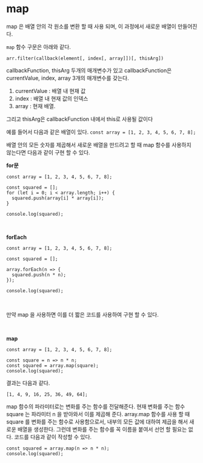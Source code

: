 # map

map 은 배열 안의 각 원소를 변환 할 때 사용 되며, 이 과정에서 새로운 배열이 만들어진다.

`map` 함수 구문은 아래와 같다.

`arr.filter(callback(element[, index[, array]])[, thisArg])`

callbackFunction, thisArg 두개의 매개변수가 있고
callbackFunction은 currentValue, index, array 3개의 매개변수를 갖는다.

1. currentValue : 배열 내 현재 값
2. index : 배열 내 현재 값의 인덱스
3. array : 현재 배열.

그리고 thisArg은 callbackFunction 내에서 this로 사용될 값이다

예를 들어서 다음과 같은 배열이 있다.
`const array = [1, 2, 3, 4, 5, 6, 7, 8];`

배열 안의 모든 숫자를 제곱해서 새로운 배열을 만드려고 할 때 map 함수를 사용하지 않는다면 다음과 같이 구현 할 수 있다.

**for문**

```
const array = [1, 2, 3, 4, 5, 6, 7, 8];

const squared = [];
for (let i = 0; i < array.length; i++) {
  squared.push(array[i] * array[i]);
}

console.log(squared);
```

</br>

**forEach**

```
const array = [1, 2, 3, 4, 5, 6, 7, 8];

const squared = [];

array.forEach(n => {
  squared.push(n * n);
});

console.log(squared);
```

</br>

만약 map 을 사용하면 이를 더 짧은 코드를 사용하여 구현 할 수 있다.

</br>

**map**

```
const array = [1, 2, 3, 4, 5, 6, 7, 8];

const square = n => n * n;
const squared = array.map(square);
console.log(squared);
```

결과는 다음과 같다.

`[1, 4, 9, 16, 25, 36, 49, 64];`

map 함수의 파라미터로는 변화를 주는 함수를 전달해준다.
현재 변화를 주는 함수 square 는 파라미터 n 을 받아와서 이를 제곱해 준다.
array.map 함수를 사용 할 때 square 를 변화를 주는 함수로 사용함으로서, 내부의 모든 값에 대하여 제곱을 해서 새로운 배열을 생성한다.
그런데 변화를 주는 함수를 꼭 이름을 붙여서 선언 할 필요는 없다.
코드를 다음과 같이 작성할 수 있다.

```
const squared = array.map(n => n * n);
console.log(squared);
```
